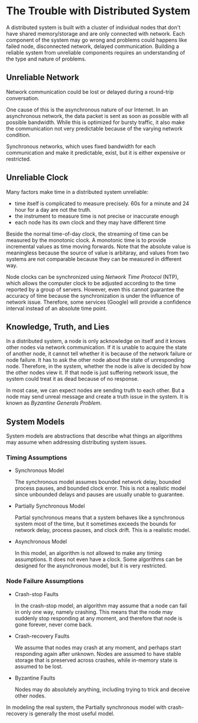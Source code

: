 # The Trouble with Distributed System

A distributed system is built with a cluster of individual nodes that don't have shared memory/storage and are only connected with network. Each component of the system may go wrong and problems could happens like failed node, disconnected network, delayed communication. Building a reliable system from unreliable components requires an understanding of the type and nature of problems.

## Unreliable Network

Network communication could be lost or delayed during a round-trip conversation.

One cause of this is the asynchronous nature of our Internet. In an asynchronous network, the data packet is sent as soon as possible with all possible bandwidth. While this is optimized for bursty traffic, it also make the communication not very predictable because of the varying network condition.

Synchronous networks, which uses fixed bandwidth for each communication and make it predictable, exist, but it is either expensive or restricted.

## Unreliable Clock

Many factors make time in a distributed system unreliable:

* time itself is complicated to measure precisely. 60s for a minute and 24 hour for a day are not the truth.
* the instrument to measure time is not precise or inaccurate enough
* each node has its own clock and they may have different time

Beside the normal time-of-day clock, the streaming of time can be measured by the monotonic clock. A monotonic time is to provide incremental values as time moving forwards. Note that the absolute value is meaningless because the source of value is arbitaray, and values from two systems are not comparable because they can be measured in different way.

Node clocks can be synchronized using _Network Time Protocol_ (NTP), which allows the computer clock to be adjusted according to the time reported by a group of servers. However, even this cannot guarantee the accuracy of time because the synchronization is under the influence of network issue. Therefore, some services (Google) will provide a confidence interval instead of an absolute time point.

## Knowledge, Truth, and Lies

In a distributed system, a node is only acknowledge on itself and it knows other nodes via network communication. If it is unable to acquire the state of another node, it cannot tell whether it is because of the network failure or node failure. It has to ask the other node about the state of unresponding node. Therefore, in the system, whether the node is alive is decided by how the other nodes view it. If that node is just suffering network issue, the system could treat it as dead because of no response.

In most case, we can expect nodes are sending truth to each other. But a node may send unreal message and create a truth issue in the system. It is known as _Byzantine Generals Problem_.

## System Models

System models are abstractions that describe what things an algorithms may assume when addressing distributing system issues.

### Timing Assumptions

* Synchronous Model

  The synchronous model assumes bounded network delay, bounded process pauses, and bounded clock error. This is not a realistic model since unbounded delays and pauses are usually unable to guarantee.

* Partially Synchronous Model

  Partial synchronous means that a system behaves like a synchronous system most of the time, but it sometimes exceeds the bounds for network delay, process pauses, and clock drift. This is a realistic model.

* Asynchronous Model

  In this model, an algorithm is not allowed to make any timing assumptions. It does not even have a clock. Some algorithms can be designed for the asynchronous model, but it is very restricted.

### Node Failure Assumptions

* Crash-stop Faults

  In the crash-stop model, an algorithm may assume that a node can fail in only one way, namely crashing. This means that the node may suddenly stop responding at any moment, and therefore that node is gone forever, never come back.

* Crash-recovery Faults

  We assume that nodes may crash at any moment, and perhaps start responding again after unknown. Nodes are assumed to have stable storage that is preserved across crashes, while in-memory state is assumed to be lost.

* Byzantine Faults

  Nodes may do absolutely anything, including trying to trick and deceive other nodes.

In modeling the real system, the Partially synchronous model with crash-recovery is generally the most useful model.
